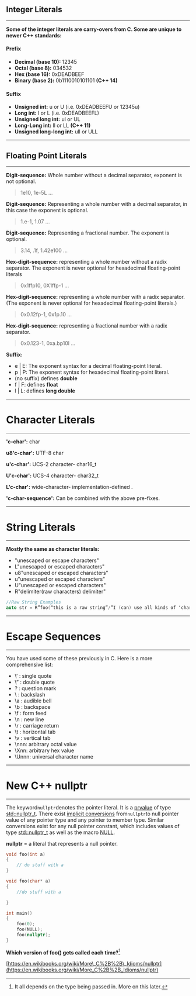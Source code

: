 ## Integer Literals

---

**Some of the integer literals are carry-overs from C. Some are unique to newer C++ standards:**

#### Prefix

* **Decimal \(base 10\):** 12345
* **Octal \(base 8\):** 034532
* **Hex \(base 16\):** 0xDEADBEEF
* **Binary \(base 2\):** 0b1110010101101 **\(C++ 14\)**

#### Suffix

* **Unsigned int:** u or U \(i.e. 0xDEADBEEFU or 12345u\)
* **Long int:** l or L \(i.e. 0xDEADBEEFL\)
* **Unsigned long int:** ul or UL
* **Long-Long int:** ll or LL **\(C++ 11\)**
* **Unsigned long-long int:** ull or ULL 

---

## Floating Point Literals

---

**Digit-sequence:** Whole number without a decimal separator, exponent is not optional.

> 1e10, 1e-5L ...

**Digit-sequence:** Representing a whole number with a decimal separator, in this case the exponent is optional.

> 1.e-1, 1.07 ...

**Digit-sequence:** Representing a fractional number. The exponent is optional.

> 3.14, .1f, 1.42e100 ...

**Hex-digit-sequence:**  representing a whole number without a radix separator. The exponent is never optional for hexadecimal floating-point literals

> 0x1ffp10, 0X1ffp-1 ...

**Hex-digit-sequence:**  representing a whole number with a radix separator. \(The exponent is never optional for hexadecimal floating-point literals.\)

> 0x0.12fp-1, 0x1p.10 ...

**Hex-digit-sequence:** representing a fractional number with a radix separator.

> 0x0.123-1, 0xa.bp10l ...

**Suffix:**

* e \| E:  The exponent syntax for a decimal floating-point literal.
* p \| P:  The exponent syntax for hexadecimal floating-point literal.
* \(no suffix\) defines **double**
* f \| F: defines **float**
* l \| L: defines **long double**

---

# Character Literals

---

**'c-char':** char

**u8'c-char':** UTF-8 char

**u'c-char':** UCS-2 character- char16\_t

**U'c-char':** UCS-4 character- char32\_t

**L'c-char':** wide-character- implementation-defined .

**'c-char-sequence':** Can be combined with the above pre-fixes.

---

# String Literals

---

**Mostly the same as character literals:**

* "unescaped or escape characters"
* L"unescaped or escaped characters"
* u8"unescaped or escaped characters"
* u"unescaped or escaped characters"
* U"unescaped or escaped characters"
* R"delimiter\(raw characters\) delimiter"

```cpp
//Raw String Examples
auto str = R”foo(“this is a raw string”/”I (can) use all kinds of ‘characters’”)foo”;
```

---

# Escape Sequences

---

You have used some of these previously in C. Here is a more comprehensive list:

* \’ : single quote
* \” : double quote
* \? : question mark
* \\ : backslash
* \a : audible bell
* \b : backspace
* \f : form feed
* \n : new line
* \r : carriage return
* \t : horizontal tab
* \v : vertical tab
* \nnn: arbitrary octal value
* \Xnn: arbitrary hex value
* \Unnn: universal character name

---

# New C++ nullptr

---

The keyword`nullptr`denotes the pointer literal. It is a [prvalue](http://en.cppreference.com/w/cpp/language/value_category) of type [std::nullptr\_t](http://en.cppreference.com/w/cpp/types/nullptr_t). There exist [implicit conversions](http://en.cppreference.com/w/cpp/language/implicit_cast) from`nullptr`to null pointer value of any pointer type and any pointer to member type. Similar conversions exist for any null pointer constant, which includes values of type [std::nullptr\_t](http://en.cppreference.com/w/cpp/types/nullptr_t) as well as the macro [NULL](http://en.cppreference.com/w/cpp/types/NULL).

**nullptr** = a literal that represents a null pointer.

```cpp
void foo(int a)
{
    // do stuff with a
}

void foo(char* a)
{
    //do stuff with a

}

int main()
{
    foo(0);
    foo(NULL);
    foo(nullptr);
}
```

**Which version of foo\(\) gets called each time?**[^1]

[https://en.wikibooks.org/wiki/More\_C%2B%2B\_Idioms/nullptr](https://en.wikibooks.org/wiki/More_C%2B%2B_Idioms/nullptr)

[^1]: It all depends on the type being passed in. More on this later. 

